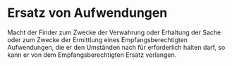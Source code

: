 # Ersatz von Aufwendungen

Macht der Finder zum Zwecke der Verwahrung oder Erhaltung der Sache oder zum Zwecke der Ermittlung eines Empfangsberechtigten Aufwendungen, die er den Umständen nach für erforderlich halten darf, so kann er von dem Empfangsberechtigten Ersatz verlangen.